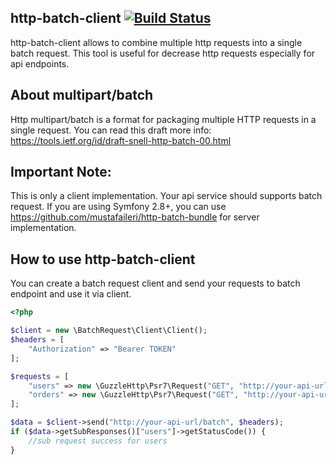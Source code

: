 ## http-batch-client [![Build Status](https://travis-ci.org/mustafaileri/http-batch-client.svg?branch=master)](https://travis-ci.org/mustafaileri/http-batch-client)
http-batch-client allows to combine multiple http requests into a single batch request.
This tool is useful for decrease http requests especially for api endpoints.
## About multipart/batch
Http multipart/batch is a format for packaging multiple HTTP requests in a single request. You can read this draft more info: https://tools.ietf.org/id/draft-snell-http-batch-00.html

## Important Note:
This is only a client implementation. Your api service should supports batch request.
If you are using Symfony 2.8+, you can use https://github.com/mustafaileri/http-batch-bundle for server implementation.
## How to use http-batch-client
You can create a batch request client and send your requests to batch endpoint and use it via client.
```php
<?php

$client = new \BatchRequest\Client\Client();
$headers = [
    "Authorization" => "Bearer TOKEN"
];

$requests = [
    "users" => new \GuzzleHttp\Psr7\Request("GET", "http://your-api-url/users", ["Authorization" => "Bearer TOKEN"]),
    "orders" => new \GuzzleHttp\Psr7\Request("GET", "http://your-api-url/orders", ["Authorization" => "Bearer TOKEN"])
];

$data = $client->send("http://your-api-url/batch", $headers);
if ($data->getSubResponses()["users"]->getStatusCode()) {
    //sub request success for users 
}

